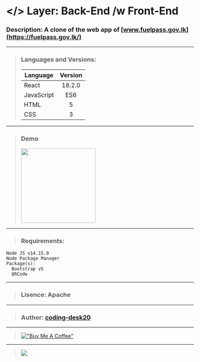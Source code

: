 # </> Layer: Back-End /w Front-End
### Description: A clone of the web app of [www.fuelpass.gov.lk](https://fuelpass.gov.lk/)
---
> ### Languages and Versions:
> | Language  | Version |
> | --------- |:-------:|
> | React     | 18.2.0  |
> | JavaScript| ES6     |
> | HTML      | 5       |
> | CSS       | 3       |
---
> ### Demo
> <img src="https://drive.google.com/uc?export=download&id=1jrfnEEHQbn3y1UwGkIkd81r1qEx1Lj8b" width="200">
---
> ### Requirements: 
    Node JS v14.15.0
    Node Package Manager
    Package(s): 
      Bootstrap v5
      QRCode
---
> ###  Lisence: Apache
---
> ### Author: [coding-desk20](https://github.com/coding-desk20)
---
> [!["Buy Me A Coffee"](https://www.buymeacoffee.com/assets/img/custom_images/orange_img.png)](https://buymeacoffee.com/codingdesk20)
---
> [![](https://visitcount.itsvg.in/api?id=project-5&label=Project%20Visits&icon=3&pretty=true)](https://github.com/coding-desk20/fuel-pass)
